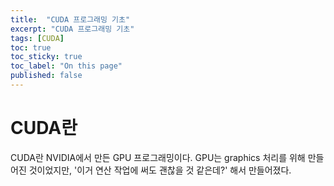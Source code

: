 ```yaml
---
title:  "CUDA 프로그래밍 기초"
excerpt: "CUDA 프로그래밍 기초"
tags: [CUDA]
toc: true
toc_sticky: true
toc_label: "On this page"
published: false
---
```


# CUDA란
CUDA란 NVIDIA에서 만든 GPU 프로그래밍이다.
GPU는 graphics 처리를 위해 만들어진 것이었지만, '이거 연산 작업에 써도 괜찮을 것 같은데?' 해서 만들어졌다.
